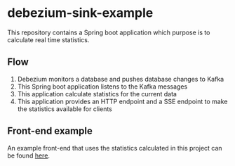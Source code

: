 # debezium-sink-example

This repository contains a Spring boot application which purpose is to calculate real time statistics. 

## Flow

1. Debezium monitors a database and pushes database changes to Kafka
2. This Spring boot application listens to the Kafka messages
2. This application calculate statistics for the current data
3. This application provides an HTTP endpoint and a SSE endpoint to make the statistics available for clients

## Front-end example

An example front-end that uses the statistics calculated in this project can be found [here](https://github.com/AntonBaeckelandt/real-time-analytics-react-example).
